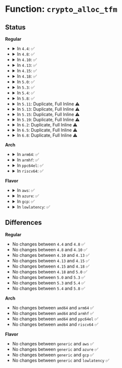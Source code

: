 # Function: <code>crypto_alloc_tfm</code>

## Status
<b>Regular</b>
<ul>
<li>
<details>
<summary>In <code>4.4</code>: ✅</summary>

```c
void *crypto_alloc_tfm(const char *alg_name, const struct crypto_type *frontend, u32 type, u32 mask);
```

**Collision:** Unique Global

**Inline:** No

**Transformation:** False

**Instances:**

```
In crypto/api.c (ffffffff8139c2f0)
Location: crypto/api.c:540
Inline: False
Direct callers:
  - crypto/aead.c:crypto_alloc_aead
  - crypto/skcipher.c:crypto_alloc_skcipher
  - crypto/ahash.c:crypto_alloc_ahash
  - crypto/shash.c:crypto_alloc_shash
  - crypto/pcompress.c:crypto_alloc_pcomp
  - crypto/akcipher.c:crypto_alloc_akcipher
  - crypto/rng.c:crypto_get_default_rng
```
**Symbols:**

```
ffffffff8139c2f0-ffffffff8139c40a: crypto_alloc_tfm (STB_GLOBAL)
```
</details>
</li>
<li>
<details>
<summary>In <code>4.8</code>: ✅</summary>

```c
void *crypto_alloc_tfm(const char *alg_name, const struct crypto_type *frontend, u32 type, u32 mask);
```

**Collision:** Unique Global

**Inline:** No

**Transformation:** False

**Instances:**

```
In crypto/api.c (ffffffff813d91f0)
Location: crypto/api.c:540
Inline: False
Direct callers:
  - crypto/aead.c:crypto_alloc_aead
  - crypto/skcipher.c:crypto_alloc_skcipher
  - crypto/ahash.c:crypto_alloc_ahash
  - crypto/shash.c:crypto_alloc_shash
  - crypto/akcipher.c:crypto_alloc_akcipher
  - crypto/kpp.c:crypto_alloc_kpp
  - crypto/rng.c:crypto_get_default_rng
```
**Symbols:**

```
ffffffff813d91f0-ffffffff813d9310: crypto_alloc_tfm (STB_GLOBAL)
```
</details>
</li>
<li>
<details>
<summary>In <code>4.10</code>: ✅</summary>

```c
void *crypto_alloc_tfm(const char *alg_name, const struct crypto_type *frontend, u32 type, u32 mask);
```

**Collision:** Unique Global

**Inline:** No

**Transformation:** False

**Instances:**

```
In crypto/api.c (ffffffff813f0b00)
Location: crypto/api.c:524
Inline: False
Direct callers:
  - crypto/aead.c:crypto_alloc_aead
  - crypto/skcipher.c:crypto_alloc_skcipher
  - crypto/ahash.c:crypto_alloc_ahash
  - crypto/shash.c:crypto_alloc_shash
  - crypto/akcipher.c:crypto_alloc_akcipher
  - crypto/kpp.c:crypto_alloc_kpp
  - crypto/acompress.c:crypto_alloc_acomp
  - crypto/rng.c:crypto_get_default_rng
```
**Symbols:**

```
ffffffff813f0b00-ffffffff813f0c18: crypto_alloc_tfm (STB_GLOBAL)
```
</details>
</li>
<li>
<details>
<summary>In <code>4.13</code>: ✅</summary>

```c
void *crypto_alloc_tfm(const char *alg_name, const struct crypto_type *frontend, u32 type, u32 mask);
```

**Collision:** Unique Global

**Inline:** No

**Transformation:** False

**Instances:**

```
In crypto/api.c (ffffffff813fcd90)
Location: crypto/api.c:524
Inline: False
Direct callers:
  - crypto/aead.c:crypto_alloc_aead
  - crypto/skcipher.c:crypto_alloc_skcipher
  - crypto/ahash.c:crypto_alloc_ahash
  - crypto/shash.c:crypto_alloc_shash
  - crypto/akcipher.c:crypto_alloc_akcipher
  - crypto/kpp.c:crypto_alloc_kpp
  - crypto/acompress.c:crypto_alloc_acomp
  - crypto/rng.c:crypto_get_default_rng
```
**Symbols:**

```
ffffffff813fcd90-ffffffff813fcea4: crypto_alloc_tfm (STB_GLOBAL)
```
</details>
</li>
<li>
<details>
<summary>In <code>4.15</code>: ✅</summary>

```c
void *crypto_alloc_tfm(const char *alg_name, const struct crypto_type *frontend, u32 type, u32 mask);
```

**Collision:** Unique Global

**Inline:** No

**Transformation:** False

**Instances:**

```
In crypto/api.c (ffffffff814252f0)
Location: crypto/api.c:525
Inline: False
Direct callers:
  - crypto/aead.c:crypto_alloc_aead
  - crypto/skcipher.c:crypto_alloc_skcipher
  - crypto/ahash.c:crypto_alloc_ahash
  - crypto/shash.c:crypto_alloc_shash
  - crypto/akcipher.c:crypto_alloc_akcipher
  - crypto/kpp.c:crypto_alloc_kpp
  - crypto/acompress.c:crypto_alloc_acomp
  - crypto/rng.c:crypto_get_default_rng
```
**Symbols:**

```
ffffffff814252f0-ffffffff814253ff: crypto_alloc_tfm (STB_GLOBAL)
```
</details>
</li>
<li>
<details>
<summary>In <code>4.18</code>: ✅</summary>

```c
void *crypto_alloc_tfm(const char *alg_name, const struct crypto_type *frontend, u32 type, u32 mask);
```

**Collision:** Unique Global

**Inline:** No

**Transformation:** False

**Instances:**

```
In crypto/api.c (ffffffff81458b40)
Location: crypto/api.c:528
Inline: False
Direct callers:
  - crypto/aead.c:crypto_alloc_aead
  - crypto/skcipher.c:crypto_alloc_skcipher
  - crypto/ahash.c:crypto_alloc_ahash
  - crypto/shash.c:crypto_alloc_shash
  - crypto/akcipher.c:crypto_alloc_akcipher
  - crypto/kpp.c:crypto_alloc_kpp
  - crypto/acompress.c:crypto_alloc_acomp
  - crypto/rng.c:crypto_get_default_rng
```
**Symbols:**

```
ffffffff81458b40-ffffffff81458c32: crypto_alloc_tfm (STB_GLOBAL)
```
</details>
</li>
<li>
<details>
<summary>In <code>5.0</code>: ✅</summary>

```c
void *crypto_alloc_tfm(const char *alg_name, const struct crypto_type *frontend, u32 type, u32 mask);
```

**Collision:** Unique Global

**Inline:** No

**Transformation:** False

**Instances:**

```
In crypto/api.c (ffffffff81475d60)
Location: crypto/api.c:528
Inline: False
Direct callers:
  - crypto/aead.c:crypto_alloc_aead
  - crypto/skcipher.c:crypto_alloc_sync_skcipher
  - crypto/skcipher.c:crypto_alloc_skcipher
  - crypto/ahash.c:crypto_alloc_ahash
  - crypto/shash.c:crypto_alloc_shash
  - crypto/akcipher.c:crypto_alloc_akcipher
  - crypto/kpp.c:crypto_alloc_kpp
  - crypto/acompress.c:crypto_alloc_acomp
  - crypto/rng.c:crypto_get_default_rng
```
**Symbols:**

```
ffffffff81475d60-ffffffff81475e52: crypto_alloc_tfm (STB_GLOBAL)
```
</details>
</li>
<li>
<details>
<summary>In <code>5.3</code>: ✅</summary>

```c
void *crypto_alloc_tfm(const char *alg_name, const struct crypto_type *frontend, u32 type, u32 mask);
```

**Collision:** Unique Global

**Inline:** No

**Transformation:** False

**Instances:**

```
In crypto/api.c (ffffffff814a3d90)
Location: crypto/api.c:523
Inline: False
Direct callers:
  - crypto/aead.c:crypto_alloc_aead
  - crypto/skcipher.c:crypto_alloc_sync_skcipher
  - crypto/skcipher.c:crypto_alloc_skcipher
  - crypto/ahash.c:crypto_alloc_ahash
  - crypto/shash.c:crypto_alloc_shash
  - crypto/akcipher.c:crypto_alloc_akcipher
  - crypto/kpp.c:crypto_alloc_kpp
  - crypto/acompress.c:crypto_alloc_acomp
  - crypto/rng.c:crypto_get_default_rng
```
**Symbols:**

```
ffffffff814a3d90-ffffffff814a3e96: crypto_alloc_tfm (STB_GLOBAL)
```
</details>
</li>
<li>
<details>
<summary>In <code>5.4</code>: ✅</summary>

```c
void *crypto_alloc_tfm(const char *alg_name, const struct crypto_type *frontend, u32 type, u32 mask);
```

**Collision:** Unique Global

**Inline:** No

**Transformation:** False

**Instances:**

```
In crypto/api.c (ffffffff814be9c0)
Location: crypto/api.c:524
Inline: False
Direct callers:
  - crypto/aead.c:crypto_alloc_aead
  - crypto/skcipher.c:crypto_alloc_sync_skcipher
  - crypto/skcipher.c:crypto_alloc_skcipher
  - crypto/ahash.c:crypto_alloc_ahash
  - crypto/shash.c:crypto_alloc_shash
  - crypto/akcipher.c:crypto_alloc_akcipher
  - crypto/kpp.c:crypto_alloc_kpp
  - crypto/acompress.c:crypto_alloc_acomp
  - crypto/rng.c:crypto_get_default_rng
```
**Symbols:**

```
ffffffff814be9c0-ffffffff814beac6: crypto_alloc_tfm (STB_GLOBAL)
```
</details>
</li>
<li>
<details>
<summary>In <code>5.8</code>: ✅</summary>

```c
void *crypto_alloc_tfm(const char *alg_name, const struct crypto_type *frontend, u32 type, u32 mask);
```

**Collision:** Unique Global

**Inline:** No

**Transformation:** False

**Instances:**

```
In crypto/api.c (ffffffff8151f190)
Location: crypto/api.c:512
Inline: False
Direct callers:
  - crypto/aead.c:crypto_alloc_aead
  - crypto/skcipher.c:crypto_alloc_sync_skcipher
  - crypto/skcipher.c:crypto_alloc_skcipher
  - crypto/ahash.c:crypto_alloc_ahash
  - crypto/shash.c:crypto_alloc_shash
  - crypto/akcipher.c:crypto_alloc_akcipher
  - crypto/kpp.c:crypto_alloc_kpp
  - crypto/acompress.c:crypto_alloc_acomp
  - crypto/rng.c:crypto_get_default_rng
```
**Symbols:**

```
ffffffff8151f190-ffffffff8151f256: crypto_alloc_tfm (STB_GLOBAL)
```
</details>
</li>
<li>
<details>
<summary>In <code>5.11</code>: Duplicate, Full Inline ⚠️</summary>

**Collision:** Static Duplication

**Inline:** Full

**Transformation:** False

**Instances:**

```
In crypto/aead.c (ffffffff8153ee98)
Location: crypto/internal.h:86
Inline: True
Inline callers:
  - crypto/aead.c:crypto_alloc_aead
```
```
In crypto/skcipher.c (ffffffff8153fb25)
Location: crypto/internal.h:86
Inline: True
Inline callers:
  - crypto/skcipher.c:crypto_alloc_sync_skcipher
  - crypto/skcipher.c:crypto_alloc_skcipher
```
```
In crypto/ahash.c (ffffffff81541808)
Location: crypto/internal.h:86
Inline: True
Inline callers:
  - crypto/ahash.c:crypto_alloc_ahash
```
```
In crypto/shash.c (ffffffff81542308)
Location: crypto/internal.h:86
Inline: True
Inline callers:
  - crypto/shash.c:crypto_alloc_shash
```
```
In crypto/akcipher.c (ffffffff81542e68)
Location: crypto/internal.h:86
Inline: True
Inline callers:
  - crypto/akcipher.c:crypto_alloc_akcipher
```
```
In crypto/kpp.c (ffffffff81543098)
Location: crypto/internal.h:86
Inline: True
Inline callers:
  - crypto/kpp.c:crypto_alloc_kpp
```
```
In crypto/acompress.c (ffffffff81545228)
Location: crypto/internal.h:86
Inline: True
Inline callers:
  - crypto/acompress.c:crypto_alloc_acomp
```
```
In crypto/rng.c (ffffffff8154ff12)
Location: crypto/internal.h:86
Inline: True
Inline callers:
  - crypto/rng.c:crypto_get_default_rng
```
</details>
</li>
<li>
<details>
<summary>In <code>5.13</code>: Duplicate, Full Inline ⚠️</summary>

**Collision:** Static Duplication

**Inline:** Full

**Transformation:** False

**Instances:**

```
In crypto/aead.c (ffffffff81547518)
Location: crypto/internal.h:86
Inline: True
Inline callers:
  - crypto/aead.c:crypto_alloc_aead
```
```
In crypto/skcipher.c (ffffffff81548095)
Location: crypto/internal.h:86
Inline: True
Inline callers:
  - crypto/skcipher.c:crypto_alloc_sync_skcipher
  - crypto/skcipher.c:crypto_alloc_skcipher
```
```
In crypto/ahash.c (ffffffff81549e38)
Location: crypto/internal.h:86
Inline: True
Inline callers:
  - crypto/ahash.c:crypto_alloc_ahash
```
```
In crypto/shash.c (ffffffff8154a9a8)
Location: crypto/internal.h:86
Inline: True
Inline callers:
  - crypto/shash.c:crypto_alloc_shash
```
```
In crypto/akcipher.c (ffffffff8154b508)
Location: crypto/internal.h:86
Inline: True
Inline callers:
  - crypto/akcipher.c:crypto_alloc_akcipher
```
```
In crypto/kpp.c (ffffffff8154b738)
Location: crypto/internal.h:86
Inline: True
Inline callers:
  - crypto/kpp.c:crypto_alloc_kpp
```
```
In crypto/acompress.c (ffffffff8154d8b8)
Location: crypto/internal.h:86
Inline: True
Inline callers:
  - crypto/acompress.c:crypto_alloc_acomp
```
```
In crypto/rng.c (ffffffff81558542)
Location: crypto/internal.h:86
Inline: True
Inline callers:
  - crypto/rng.c:crypto_get_default_rng
```
</details>
</li>
<li>
<details>
<summary>In <code>5.15</code>: Duplicate, Full Inline ⚠️</summary>

**Collision:** Static Duplication

**Inline:** Full

**Transformation:** False

**Instances:**

```
In crypto/aead.c (ffffffff815a7cf8)
Location: crypto/internal.h:98
Inline: True
Inline callers:
  - crypto/aead.c:crypto_alloc_aead
```
```
In crypto/skcipher.c (ffffffff815a8875)
Location: crypto/internal.h:98
Inline: True
Inline callers:
  - crypto/skcipher.c:crypto_alloc_sync_skcipher
  - crypto/skcipher.c:crypto_alloc_skcipher
```
```
In crypto/ahash.c (ffffffff815aa618)
Location: crypto/internal.h:98
Inline: True
Inline callers:
  - crypto/ahash.c:crypto_alloc_ahash
```
```
In crypto/shash.c (ffffffff815ab188)
Location: crypto/internal.h:98
Inline: True
Inline callers:
  - crypto/shash.c:crypto_alloc_shash
```
```
In crypto/akcipher.c (ffffffff815abce8)
Location: crypto/internal.h:98
Inline: True
Inline callers:
  - crypto/akcipher.c:crypto_alloc_akcipher
```
```
In crypto/kpp.c (ffffffff815abf18)
Location: crypto/internal.h:98
Inline: True
Inline callers:
  - crypto/kpp.c:crypto_alloc_kpp
```
```
In crypto/acompress.c (ffffffff815ae098)
Location: crypto/internal.h:98
Inline: True
Inline callers:
  - crypto/acompress.c:crypto_alloc_acomp
```
```
In crypto/rng.c (ffffffff815b97f2)
Location: crypto/internal.h:98
Inline: True
Inline callers:
  - crypto/rng.c:crypto_get_default_rng
```
</details>
</li>
<li>
<details>
<summary>In <code>5.19</code>: Duplicate, Full Inline ⚠️</summary>

**Collision:** Static Duplication

**Inline:** Full

**Transformation:** False

**Instances:**

```
In crypto/aead.c (ffffffff8164f028)
Location: crypto/internal.h:103
Inline: True
Inline callers:
  - crypto/aead.c:crypto_alloc_aead
```
```
In crypto/skcipher.c (ffffffff8164fbf5)
Location: crypto/internal.h:103
Inline: True
Inline callers:
  - crypto/skcipher.c:crypto_alloc_sync_skcipher
  - crypto/skcipher.c:crypto_alloc_skcipher
```
```
In crypto/ahash.c (ffffffff81651aa8)
Location: crypto/internal.h:103
Inline: True
Inline callers:
  - crypto/ahash.c:crypto_alloc_ahash
```
```
In crypto/shash.c (ffffffff816528f8)
Location: crypto/internal.h:103
Inline: True
Inline callers:
  - crypto/shash.c:crypto_alloc_shash
```
```
In crypto/akcipher.c (ffffffff81653648)
Location: crypto/internal.h:103
Inline: True
Inline callers:
  - crypto/akcipher.c:crypto_alloc_akcipher
```
```
In crypto/kpp.c (ffffffff816538b8)
Location: crypto/internal.h:103
Inline: True
Inline callers:
  - crypto/kpp.c:crypto_alloc_kpp
```
```
In crypto/acompress.c (ffffffff816565a8)
Location: crypto/internal.h:103
Inline: True
Inline callers:
  - crypto/acompress.c:crypto_alloc_acomp
```
```
In crypto/rng.c (ffffffff81662d6d)
Location: crypto/internal.h:103
Inline: True
Inline callers:
  - crypto/rng.c:crypto_get_default_rng
```
</details>
</li>
<li>
<details>
<summary>In <code>6.2</code>: Duplicate, Full Inline ⚠️</summary>

**Collision:** Static Duplication

**Inline:** Full

**Transformation:** False

**Instances:**

```
In crypto/aead.c (ffffffff81708468)
Location: crypto/internal.h:121
Inline: True
Inline callers:
  - crypto/aead.c:crypto_alloc_aead
```
```
In crypto/skcipher.c (ffffffff81709065)
Location: crypto/internal.h:121
Inline: True
Inline callers:
  - crypto/skcipher.c:crypto_alloc_sync_skcipher
  - crypto/skcipher.c:crypto_alloc_skcipher
```
```
In crypto/ahash.c (ffffffff8170b068)
Location: crypto/internal.h:121
Inline: True
Inline callers:
  - crypto/ahash.c:crypto_alloc_ahash
```
```
In crypto/shash.c (ffffffff8170c068)
Location: crypto/internal.h:121
Inline: True
Inline callers:
  - crypto/shash.c:crypto_alloc_shash
```
```
In crypto/akcipher.c (ffffffff8170d458)
Location: crypto/internal.h:121
Inline: True
Inline callers:
  - crypto/akcipher.c:crypto_alloc_akcipher
```
```
In crypto/kpp.c (ffffffff8170d778)
Location: crypto/internal.h:121
Inline: True
Inline callers:
  - crypto/kpp.c:crypto_alloc_kpp
```
```
In crypto/acompress.c (ffffffff81710808)
Location: crypto/internal.h:121
Inline: True
Inline callers:
  - crypto/acompress.c:crypto_alloc_acomp
```
```
In crypto/rng.c (ffffffff8171cf4d)
Location: crypto/internal.h:121
Inline: True
Inline callers:
  - crypto/rng.c:crypto_get_default_rng
```
</details>
</li>
<li>
<details>
<summary>In <code>6.5</code>: Duplicate, Full Inline ⚠️</summary>

**Collision:** Static Duplication

**Inline:** Full

**Transformation:** False

**Instances:**

```
In crypto/aead.c (ffffffff81741be8)
Location: crypto/internal.h:148
Inline: True
Inline callers:
  - crypto/aead.c:crypto_alloc_aead
```
```
In crypto/skcipher.c (ffffffff817428b5)
Location: crypto/internal.h:148
Inline: True
Inline callers:
  - crypto/skcipher.c:crypto_alloc_sync_skcipher
  - crypto/skcipher.c:crypto_alloc_skcipher
```
```
In crypto/ahash.c (ffffffff81744778)
Location: crypto/internal.h:148
Inline: True
Inline callers:
  - crypto/ahash.c:crypto_alloc_ahash
```
```
In crypto/shash.c (ffffffff81745a68)
Location: crypto/internal.h:148
Inline: True
Inline callers:
  - crypto/shash.c:crypto_alloc_shash
```
```
In crypto/akcipher.c (ffffffff817472c8)
Location: crypto/internal.h:148
Inline: True
Inline callers:
  - crypto/akcipher.c:crypto_alloc_akcipher
```
```
In crypto/sig.c (ffffffff81747b28)
Location: crypto/internal.h:148
Inline: True
Inline callers:
  - crypto/sig.c:crypto_alloc_sig
```
```
In crypto/kpp.c (ffffffff81747ff8)
Location: crypto/internal.h:148
Inline: True
Inline callers:
  - crypto/kpp.c:crypto_alloc_kpp
```
```
In crypto/acompress.c (ffffffff8174b2b8)
Location: crypto/internal.h:148
Inline: True
Inline callers:
  - crypto/acompress.c:crypto_alloc_acomp
```
```
In crypto/rng.c (ffffffff8175879d)
Location: crypto/internal.h:148
Inline: True
Inline callers:
  - crypto/rng.c:crypto_get_default_rng
```
</details>
</li>
<li>
<details>
<summary>In <code>6.8</code>: Duplicate, Full Inline ⚠️</summary>

**Collision:** Static Duplication

**Inline:** Full

**Transformation:** False

**Instances:**

```
In crypto/aead.c (ffffffff81782a88)
Location: crypto/internal.h:148
Inline: True
Inline callers:
  - crypto/aead.c:crypto_alloc_aead
```
```
In crypto/lskcipher.c (ffffffff81783738)
Location: crypto/internal.h:148
Inline: True
Inline callers:
  - crypto/lskcipher.c:crypto_alloc_lskcipher
```
```
In crypto/skcipher.c (ffffffff81784ba5)
Location: crypto/internal.h:148
Inline: True
Inline callers:
  - crypto/skcipher.c:crypto_alloc_sync_skcipher
  - crypto/skcipher.c:crypto_alloc_skcipher
```
```
In crypto/ahash.c (ffffffff81786cd8)
Location: crypto/internal.h:148
Inline: True
Inline callers:
  - crypto/ahash.c:crypto_alloc_ahash
```
```
In crypto/shash.c (ffffffff817883d8)
Location: crypto/internal.h:148
Inline: True
Inline callers:
  - crypto/shash.c:crypto_alloc_shash
```
```
In crypto/akcipher.c (ffffffff81789138)
Location: crypto/internal.h:148
Inline: True
Inline callers:
  - crypto/akcipher.c:crypto_alloc_akcipher
```
```
In crypto/sig.c (ffffffff81789998)
Location: crypto/internal.h:148
Inline: True
Inline callers:
  - crypto/sig.c:crypto_alloc_sig
```
```
In crypto/kpp.c (ffffffff81789e68)
Location: crypto/internal.h:148
Inline: True
Inline callers:
  - crypto/kpp.c:crypto_alloc_kpp
```
```
In crypto/acompress.c (ffffffff8178d188)
Location: crypto/internal.h:148
Inline: True
Inline callers:
  - crypto/acompress.c:crypto_alloc_acomp
```
```
In crypto/rng.c (ffffffff8179a69d)
Location: crypto/internal.h:148
Inline: True
Inline callers:
  - crypto/rng.c:crypto_get_default_rng
```
</details>
</li>
</ul>
<b>Arch</b>
<ul>
<li>
<details>
<summary>In <code>arm64</code>: ✅</summary>

```c
void *crypto_alloc_tfm(const char *alg_name, const struct crypto_type *frontend, u32 type, u32 mask);
```

**Collision:** Unique Global

**Inline:** No

**Transformation:** False

**Instances:**

```
In crypto/api.c (ffff8000105b7a28)
Location: crypto/api.c:524
Inline: False
Direct callers:
  - crypto/aead.c:crypto_alloc_aead
  - crypto/skcipher.c:crypto_alloc_sync_skcipher
  - crypto/skcipher.c:crypto_alloc_skcipher
  - crypto/ahash.c:crypto_alloc_ahash
  - crypto/shash.c:crypto_alloc_shash
  - crypto/akcipher.c:crypto_alloc_akcipher
  - crypto/kpp.c:crypto_alloc_kpp
  - crypto/acompress.c:crypto_alloc_acomp
  - crypto/rng.c:crypto_get_default_rng
```
**Symbols:**

```
ffff8000105b7a28-ffff8000105b7b34: crypto_alloc_tfm (STB_GLOBAL)
```
</details>
</li>
<li>
<details>
<summary>In <code>armhf</code>: ✅</summary>

```c
void *crypto_alloc_tfm(const char *alg_name, const struct crypto_type *frontend, u32 type, u32 mask);
```

**Collision:** Unique Global

**Inline:** No

**Transformation:** False

**Instances:**

```
In crypto/api.c (c07665a8)
Location: crypto/api.c:524
Inline: False
Direct callers:
  - crypto/aead.c:crypto_alloc_aead
  - crypto/skcipher.c:crypto_alloc_sync_skcipher
  - crypto/skcipher.c:crypto_alloc_skcipher
  - crypto/ahash.c:crypto_alloc_ahash
  - crypto/shash.c:crypto_alloc_shash
  - crypto/akcipher.c:crypto_alloc_akcipher
  - crypto/kpp.c:crypto_alloc_kpp
  - crypto/acompress.c:crypto_alloc_acomp
  - crypto/rng.c:crypto_get_default_rng
```
**Symbols:**

```
c07665a8-c07666c8: crypto_alloc_tfm (STB_GLOBAL)
```
</details>
</li>
<li>
<details>
<summary>In <code>ppc64el</code>: ✅</summary>

```c
void *crypto_alloc_tfm(const char *alg_name, const struct crypto_type *frontend, u32 type, u32 mask);
```

**Collision:** Unique Global

**Inline:** No

**Transformation:** False

**Instances:**

```
In crypto/api.c (c00000000073c580)
Location: crypto/api.c:524
Inline: False
Direct callers:
  - crypto/aead.c:crypto_alloc_aead
  - crypto/skcipher.c:crypto_alloc_sync_skcipher
  - crypto/skcipher.c:crypto_alloc_skcipher
  - crypto/ahash.c:crypto_alloc_ahash
  - crypto/shash.c:crypto_alloc_shash
  - crypto/akcipher.c:crypto_alloc_akcipher
  - crypto/kpp.c:crypto_alloc_kpp
  - crypto/acompress.c:crypto_alloc_acomp
  - crypto/rng.c:crypto_get_default_rng
```
**Symbols:**

```
c00000000073c580-c00000000073c72c: crypto_alloc_tfm (STB_GLOBAL)
```
</details>
</li>
<li>
<details>
<summary>In <code>riscv64</code>: ✅</summary>

```c
void *crypto_alloc_tfm(const char *alg_name, const struct crypto_type *frontend, u32 type, u32 mask);
```

**Collision:** Unique Global

**Inline:** No

**Transformation:** False

**Instances:**

```
In crypto/api.c (ffffffe0003fe00a)
Location: crypto/api.c:524
Inline: False
Direct callers:
  - crypto/aead.c:crypto_alloc_aead
  - crypto/skcipher.c:crypto_alloc_sync_skcipher
  - crypto/skcipher.c:crypto_alloc_skcipher
  - crypto/ahash.c:crypto_alloc_ahash
  - crypto/shash.c:crypto_alloc_shash
  - crypto/akcipher.c:crypto_alloc_akcipher
  - crypto/kpp.c:crypto_alloc_kpp
  - crypto/acompress.c:crypto_alloc_acomp
  - crypto/rng.c:crypto_get_default_rng
```
**Symbols:**

```
ffffffe0003fe00a-ffffffe0003fe0cc: crypto_alloc_tfm (STB_GLOBAL)
```
</details>
</li>
</ul>
<b>Flavor</b>
<ul>
<li>
<details>
<summary>In <code>aws</code>: ✅</summary>

```c
void *crypto_alloc_tfm(const char *alg_name, const struct crypto_type *frontend, u32 type, u32 mask);
```

**Collision:** Unique Global

**Inline:** No

**Transformation:** False

**Instances:**

```
In crypto/api.c (ffffffff814b6fa0)
Location: crypto/api.c:524
Inline: False
Direct callers:
  - crypto/aead.c:crypto_alloc_aead
  - crypto/skcipher.c:crypto_alloc_sync_skcipher
  - crypto/skcipher.c:crypto_alloc_skcipher
  - crypto/ahash.c:crypto_alloc_ahash
  - crypto/shash.c:crypto_alloc_shash
  - crypto/akcipher.c:crypto_alloc_akcipher
  - crypto/kpp.c:crypto_alloc_kpp
  - crypto/acompress.c:crypto_alloc_acomp
  - crypto/rng.c:crypto_get_default_rng
```
**Symbols:**

```
ffffffff814b6fa0-ffffffff814b70a6: crypto_alloc_tfm (STB_GLOBAL)
```
</details>
</li>
<li>
<details>
<summary>In <code>azure</code>: ✅</summary>

```c
void *crypto_alloc_tfm(const char *alg_name, const struct crypto_type *frontend, u32 type, u32 mask);
```

**Collision:** Unique Global

**Inline:** No

**Transformation:** False

**Instances:**

```
In crypto/api.c (ffffffff814a79c0)
Location: crypto/api.c:524
Inline: False
Direct callers:
  - crypto/aead.c:crypto_alloc_aead
  - crypto/skcipher.c:crypto_alloc_sync_skcipher
  - crypto/skcipher.c:crypto_alloc_skcipher
  - crypto/ahash.c:crypto_alloc_ahash
  - crypto/shash.c:crypto_alloc_shash
  - crypto/akcipher.c:crypto_alloc_akcipher
  - crypto/kpp.c:crypto_alloc_kpp
  - crypto/acompress.c:crypto_alloc_acomp
  - crypto/rng.c:crypto_get_default_rng
```
**Symbols:**

```
ffffffff814a79c0-ffffffff814a7ac6: crypto_alloc_tfm (STB_GLOBAL)
```
</details>
</li>
<li>
<details>
<summary>In <code>gcp</code>: ✅</summary>

```c
void *crypto_alloc_tfm(const char *alg_name, const struct crypto_type *frontend, u32 type, u32 mask);
```

**Collision:** Unique Global

**Inline:** No

**Transformation:** False

**Instances:**

```
In crypto/api.c (ffffffff814b3030)
Location: crypto/api.c:524
Inline: False
Direct callers:
  - crypto/aead.c:crypto_alloc_aead
  - crypto/skcipher.c:crypto_alloc_sync_skcipher
  - crypto/skcipher.c:crypto_alloc_skcipher
  - crypto/ahash.c:crypto_alloc_ahash
  - crypto/shash.c:crypto_alloc_shash
  - crypto/akcipher.c:crypto_alloc_akcipher
  - crypto/kpp.c:crypto_alloc_kpp
  - crypto/acompress.c:crypto_alloc_acomp
  - crypto/rng.c:crypto_get_default_rng
```
**Symbols:**

```
ffffffff814b3030-ffffffff814b3136: crypto_alloc_tfm (STB_GLOBAL)
```
</details>
</li>
<li>
<details>
<summary>In <code>lowlatency</code>: ✅</summary>

```c
void *crypto_alloc_tfm(const char *alg_name, const struct crypto_type *frontend, u32 type, u32 mask);
```

**Collision:** Unique Global

**Inline:** No

**Transformation:** False

**Instances:**

```
In crypto/api.c (ffffffff814cbab0)
Location: crypto/api.c:524
Inline: False
Direct callers:
  - crypto/aead.c:crypto_alloc_aead
  - crypto/skcipher.c:crypto_alloc_sync_skcipher
  - crypto/skcipher.c:crypto_alloc_skcipher
  - crypto/ahash.c:crypto_alloc_ahash
  - crypto/shash.c:crypto_alloc_shash
  - crypto/akcipher.c:crypto_alloc_akcipher
  - crypto/kpp.c:crypto_alloc_kpp
  - crypto/acompress.c:crypto_alloc_acomp
  - crypto/rng.c:crypto_get_default_rng
```
**Symbols:**

```
ffffffff814cbab0-ffffffff814cbbb6: crypto_alloc_tfm (STB_GLOBAL)
```
</details>
</li>
</ul>

## Differences
<b>Regular</b>
<ul>
<li>
No changes between <code>4.4</code> and <code>4.8</code> ✅
</li>
<li>
No changes between <code>4.8</code> and <code>4.10</code> ✅
</li>
<li>
No changes between <code>4.10</code> and <code>4.13</code> ✅
</li>
<li>
No changes between <code>4.13</code> and <code>4.15</code> ✅
</li>
<li>
No changes between <code>4.15</code> and <code>4.18</code> ✅
</li>
<li>
No changes between <code>4.18</code> and <code>5.0</code> ✅
</li>
<li>
No changes between <code>5.0</code> and <code>5.3</code> ✅
</li>
<li>
No changes between <code>5.3</code> and <code>5.4</code> ✅
</li>
<li>
No changes between <code>5.4</code> and <code>5.8</code> ✅
</li>
</ul>
<b>Arch</b>
<ul>
<li>
No changes between <code>amd64</code> and <code>arm64</code> ✅
</li>
<li>
No changes between <code>amd64</code> and <code>armhf</code> ✅
</li>
<li>
No changes between <code>amd64</code> and <code>ppc64el</code> ✅
</li>
<li>
No changes between <code>amd64</code> and <code>riscv64</code> ✅
</li>
</ul>
<b>Flavor</b>
<ul>
<li>
No changes between <code>generic</code> and <code>aws</code> ✅
</li>
<li>
No changes between <code>generic</code> and <code>azure</code> ✅
</li>
<li>
No changes between <code>generic</code> and <code>gcp</code> ✅
</li>
<li>
No changes between <code>generic</code> and <code>lowlatency</code> ✅
</li>
</ul>
